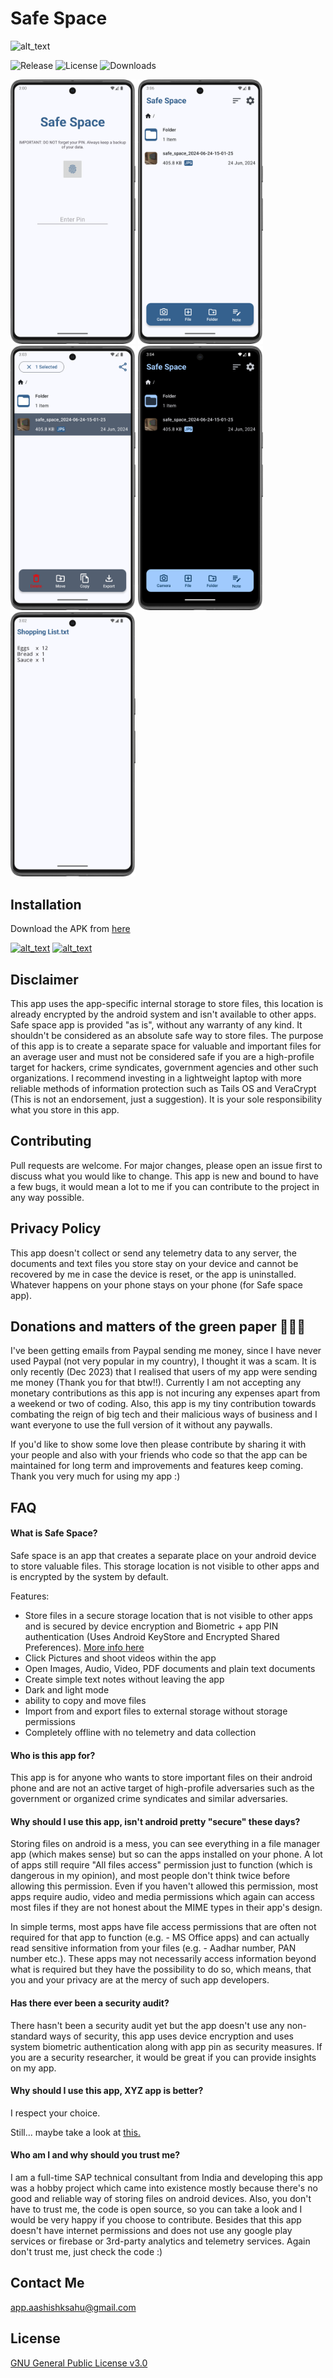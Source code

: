 # Safe Space

<img alt="alt_text" height="200px" src="https://github.com/aashishksahu/SafeSpace/blob/8431affcc3a5c5a5ac65f072638aef6f390a79b3/fastlane/metadata/android/en-US/images/featureGraphic.png" />

![Release](https://img.shields.io/github/v/release/aashishksahu/SafeSpace.svg?logo=github)
![License](https://img.shields.io/github/license/aashishksahu/SafeSpace.svg)
![Downloads](https://img.shields.io/github/downloads/aashishksahu/SafeSpace/total?labelColor=%23102C57&color=%23F8F0E5)

<p float="left">
  <img width="200px" src="https://github.com/aashishksahu/SafeSpace/blob/master/fastlane/metadata/android/en-US/images/phoneScreenshots/1.png" />
  <img width="200px" src="https://github.com/aashishksahu/SafeSpace/blob/master/fastlane/metadata/android/en-US/images/phoneScreenshots/2.png" />
  <img width="200px" src="https://github.com/aashishksahu/SafeSpace/blob/master/fastlane/metadata/android/en-US/images/phoneScreenshots/3.png" />
  <img width="200px" src="https://github.com/aashishksahu/SafeSpace/blob/master/fastlane/metadata/android/en-US/images/phoneScreenshots/4.png" />
  <img width="200px" src="https://github.com/aashishksahu/SafeSpace/blob/master/fastlane/metadata/android/en-US/images/phoneScreenshots/5.png" />
</p>

## Installation

Download the APK from [here](https://github.com/aashishksahu/SafeSpace/releases)

[<img alt="alt_text" width="200px" src="https://user-content.gitlab-static.net/0cdd89e5cc347206465251782615ab91f99a542d/68747470733a2f2f6664726f69642e6769746c61622e696f2f617274776f726b2f62616467652f6765742d69742d6f6e2e706e67" />](https://f-droid.org/en/packages/org.privacymatters.safespace/)
[<img alt="alt_text" width="200px" src="https://github.com/aashishksahu/SafeSpace/blob/be3c70a58220e21d643151e44699e9931d845d77/assets/google-play-badge.png" />](https://play.google.com/store/apps/details?id=org.privacymatters.safespace&pcampaignid=web_share)

## Disclaimer

This app uses the app-specific internal storage to store files, this location is already encrypted
by the android system and isn't available to other apps. Safe space app is provided "as is", without
any warranty of any kind. It shouldn't be considered as an absolute safe way to store files. The
purpose of this app is to create a separate space for valuable and important files for an average
user and must not be considered safe if you are a high-profile target for hackers, crime syndicates,
government agencies and other such organizations. I recommend investing in a lightweight laptop with
more reliable methods of information protection such as Tails OS and VeraCrypt (This is not an
endorsement, just a suggestion). It is your sole responsibility what you store in this app.

## Contributing

Pull requests are welcome. For major changes, please open an issue first
to discuss what you would like to change. This app is new and bound to have a few bugs, it would
mean a lot to me if you can contribute to the project in any way possible.

## Privacy Policy

This app doesn't collect or send any telemetry data to any server, the documents and text files you
store stay on your device and cannot be recovered by me in case the device is reset, or the app is
uninstalled.
Whatever happens on your phone stays on your phone (for Safe space app).

## Donations and matters of the green paper 🤑🤑🤑

I've been getting emails from Paypal sending me money, since I have never used Paypal (not very
popular in my country), I thought it was a scam. It is only recently (Dec 2023) that I realised that
users of my app were sending me money (Thank you for that btw!!).
Currently I am not accepting any monetary contributions as this app is not incuring any expenses
apart from a weekend or two of coding. Also, this app is my tiny contribution towards combating the
reign of big tech and their malicious ways of business and I want everyone to use the full version
of it without any paywalls.

If you'd like to show some love then please contribute by sharing it with your people and also with
your friends who code so that the app can be maintained for long term and improvements and features
keep coming. Thank you very much for using my app :)

## FAQ

#### What is Safe Space?

Safe space is an app that creates a separate place on your android device to store valuable files.
This storage location is not visible to other apps and is encrypted by the system by default.

Features:

* Store files in a secure storage location that is not visible to other apps and is secured by
  device encryption and Biometric + app PIN authentication (Uses Android KeyStore and Encrypted
  Shared
  Preferences). [More info here](https://developer.android.com/training/data-storage/app-specific)
* Click Pictures and shoot videos within the app
* Open Images, Audio, Video, PDF documents and plain text documents
* Create simple text notes without leaving the app
* Dark and light mode
* ability to copy and move files
* Import from and export files to external storage without storage permissions
* Completely offline with no telemetry and data collection

#### Who is this app for?

This app is for anyone who wants to store important files on their android phone and are not an
active target of high-profile adversaries such as the government or organized crime syndicates and
similar adversaries.

#### Why should I use this app, isn't android pretty "secure" these days?

Storing files on android is a mess, you can see everything in a file manager app (which makes sense)
but so can the apps installed on your phone. A lot of apps still require "All files access"
permission just to function (which is dangerous in my opinion), and most people don't think twice
before allowing this permission. Even if you haven't allowed this permission, most apps require
audio, video and media permissions which again can access most files if they are not honest about
the MIME types in their app's design.

In simple terms, most apps have file access permissions that are often not required for that app to
function (e.g. - MS Office apps) and can actually read sensitive information from your files (e.g. -
Aadhar number, PAN number etc.). These apps may not necessarily access information beyond what is
required but they have the possibility to do so, which means, that you and your privacy are at the
mercy of such app developers.

#### Has there ever been a security audit?

There hasn't been a security audit yet but the app doesn't use any non-standard ways of security,
this app uses device encryption and uses system biometric authentication along with app pin as
security measures.
If you are a security researcher, it would be great if you can provide insights on my app.

#### Why should I use this app, XYZ app is better?

I respect your choice.

Still... maybe take a look at [this.](https://github.com/aashishksahu/SafeSpace/issues/8)

#### Who am I and why should you trust me?

I am a full-time SAP technical consultant from India and developing this app was a hobby project
which came into existence mostly because there's no good and reliable way of storing files on
android devices. Also, you don't have to trust me, the code is open source, so you can take a look
and I would be very happy if you choose to contribute. Besides that this app doesn't have internet
permissions and does not use any google play services or firebase or 3rd-party analytics and
telemetry services. Again don't trust me, just check the code :)

## Contact Me

app.aashishksahu@gmail.com

## License

[GNU General Public License v3.0](https://github.com/aashishksahu/SafeSpace/blob/master/LICENSE.md)
